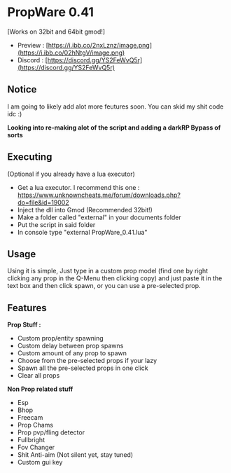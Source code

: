 # PropWare 0.41
[Works on 32bit and 64bit gmod!]

- Preview : [https://i.ibb.co/2nxLznz/image.png](https://i.ibb.co/02hNtgV/image.png)
- Discord : [https://discord.gg/YS2FeWvQ5r](https://discord.gg/YS2FeWvQ5r)
## Notice
I  am going to likely add alot more feutures soon.
You can skid my shit code idc :)

**Looking into re-making alot of the script and adding a darkRP Bypass of sorts**

## Executing
(Optional if you already have a lua executor)
- Get a lua executor. I recommend this one : https://www.unknowncheats.me/forum/downloads.php?do=file&id=19002 
- Inject the dll into Gmod (Recommended 32bit!)
- Make a folder called "external" in your documents folder
- Put the script in said folder
- In console type "external PropWare_0.41.lua"

## Usage
Using it is simple, Just type in a custom prop model (find one by right clicking any prop in the Q-Menu then clicking copy) and just paste it in the text box and then click spawn, or you can use a pre-selected prop.

## Features
**Prop Stuff :**
- Custom prop/entity spawning
- Custom delay between prop spawns
- Custom amount of any prop to spawn
- Choose from the pre-selected props if your lazy
- Spawn all the pre-selected props in one click
- Clear all props
  
**Non Prop related stuff**
- Esp
- Bhop
- Freecam
- Prop Chams
- Prop pvp/fling detector
- Fullbright
- Fov Changer
- Shit Anti-aim (Not silent yet, stay tuned)
- Custom gui key

